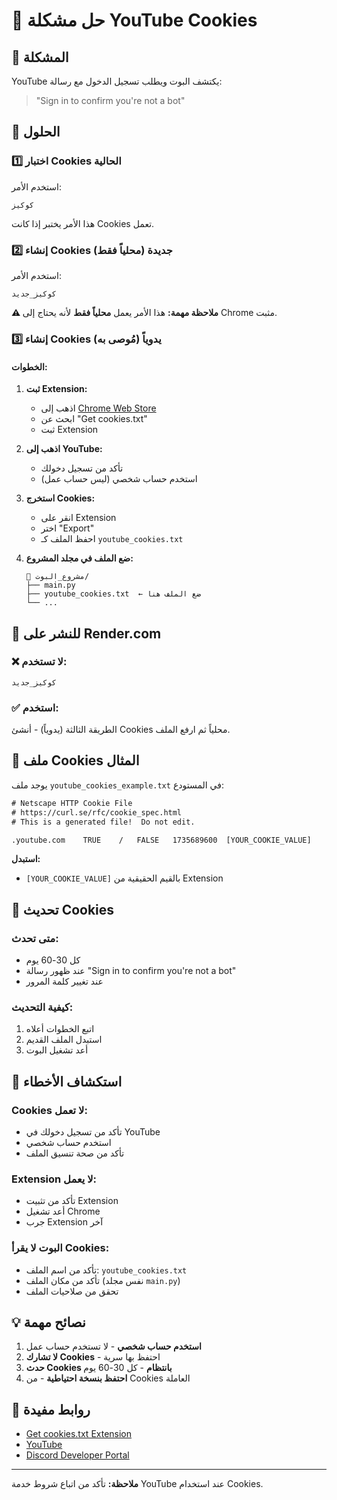 # 🔐 حل مشكلة YouTube Cookies

## 🚨 المشكلة

YouTube يكتشف البوت ويطلب تسجيل الدخول مع رسالة:
> "Sign in to confirm you're not a bot"

## 🔧 الحلول

### 1️⃣ **اختبار Cookies الحالية**

استخدم الأمر:
```
كوكيز
```

هذا الأمر يختبر إذا كانت Cookies تعمل.

### 2️⃣ **إنشاء Cookies جديدة (محلياً فقط)**

استخدم الأمر:
```
كوكيز_جديد
```

**⚠️ ملاحظة مهمة:** هذا الأمر يعمل **محلياً فقط** لأنه يحتاج إلى Chrome مثبت.

### 3️⃣ **إنشاء Cookies يدوياً (مُوصى به)**

#### الخطوات:

1. **ثبت Extension:**
   - اذهب إلى [Chrome Web Store](https://chrome.google.com/webstore/detail/get-cookiestxt/bgaddhkoddajcdgocldbbfleckgcbcid)
   - ابحث عن "Get cookies.txt"
   - ثبت Extension

2. **اذهب إلى YouTube:**
   - تأكد من تسجيل دخولك
   - استخدم حساب شخصي (ليس حساب عمل)

3. **استخرج Cookies:**
   - انقر على Extension
   - اختر "Export"
   - احفظ الملف كـ `youtube_cookies.txt`

4. **ضع الملف في مجلد المشروع:**
   ```
   📁 مشروع_البوت/
   ├── main.py
   ├── youtube_cookies.txt  ← ضع الملف هنا
   └── ...
   ```

## 🚀 **للنشر على Render.com**

### ❌ **لا تستخدم:**
```
كوكيز_جديد
```

### ✅ **استخدم:**
الطريقة الثالثة (يدوياً) - أنشئ Cookies محلياً ثم ارفع الملف.

## 📝 **ملف Cookies المثال**

يوجد ملف `youtube_cookies_example.txt` في المستودع:

```txt
# Netscape HTTP Cookie File
# https://curl.se/rfc/cookie_spec.html
# This is a generated file!  Do not edit.

.youtube.com	TRUE	/	FALSE	1735689600	[YOUR_COOKIE_VALUE]
```

**استبدل:**
- `[YOUR_COOKIE_VALUE]` بالقيم الحقيقية من Extension

## 🔄 **تحديث Cookies**

### متى تحدث:
- كل 30-60 يوم
- عند ظهور رسالة "Sign in to confirm you're not a bot"
- عند تغيير كلمة المرور

### كيفية التحديث:
1. اتبع الخطوات أعلاه
2. استبدل الملف القديم
3. أعد تشغيل البوت

## 🚨 **استكشاف الأخطاء**

### Cookies لا تعمل:
- تأكد من تسجيل دخولك في YouTube
- استخدم حساب شخصي
- تأكد من صحة تنسيق الملف

### Extension لا يعمل:
- تأكد من تثبيت Extension
- أعد تشغيل Chrome
- جرب Extension آخر

### البوت لا يقرأ Cookies:
- تأكد من اسم الملف: `youtube_cookies.txt`
- تأكد من مكان الملف (نفس مجلد `main.py`)
- تحقق من صلاحيات الملف

## 💡 **نصائح مهمة**

1. **استخدم حساب شخصي** - لا تستخدم حساب عمل
2. **لا تشارك Cookies** - احتفظ بها سرية
3. **حدث Cookies بانتظام** - كل 30-60 يوم
4. **احتفظ بنسخة احتياطية** - من Cookies العاملة

## 🔗 **روابط مفيدة**

- [Get cookies.txt Extension](https://chrome.google.com/webstore/detail/get-cookiestxt/bgaddhkoddajcdgocldbbfleckgcbcid)
- [YouTube](https://www.youtube.com)
- [Discord Developer Portal](https://discord.com/developers/applications)

---

**ملاحظة:** تأكد من اتباع شروط خدمة YouTube عند استخدام Cookies. 